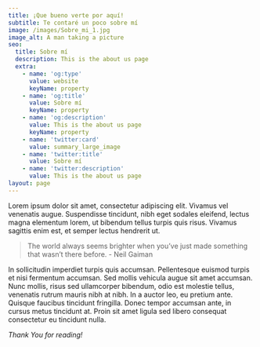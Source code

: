 ```yaml
---
title: ¡Que bueno verte por aquí!
subtitle: Te contaré un poco sobre mí
image: /images/Sobre_mi_1.jpg
image_alt: A man taking a picture
seo:
  title: Sobre mí
  description: This is the about us page
  extra:
    - name: 'og:type'
      value: website
      keyName: property
    - name: 'og:title'
      value: Sobre mí
      keyName: property
    - name: 'og:description'
      value: This is the about us page
      keyName: property
    - name: 'twitter:card'
      value: summary_large_image
    - name: 'twitter:title'
      value: Sobre mí
    - name: 'twitter:description'
      value: This is the about us page
layout: page
---
```


Lorem ipsum dolor sit amet, consectetur adipiscing elit. Vivamus vel venenatis augue. Suspendisse tincidunt, nibh eget sodales eleifend, lectus magna elementum lorem, ut bibendum tellus turpis quis risus. Vivamus sagittis enim est, et semper lectus hendrerit ut.

>The world always seems brighter when you’ve just made something that wasn’t there before. - Neil Gaiman

In sollicitudin imperdiet turpis quis accumsan. Pellentesque euismod turpis et nisi fermentum accumsan. Sed mollis vehicula augue sit amet accumsan. Nunc mollis, risus sed ullamcorper bibendum, odio est molestie tellus, venenatis rutrum mauris nibh at nibh. In a auctor leo, eu pretium ante. Quisque faucibus tincidunt fringilla. Donec tempor accumsan ante, in cursus metus tincidunt at. Proin sit amet ligula sed libero consequat consectetur eu tincidunt nulla. 

*Thank You for reading!*

